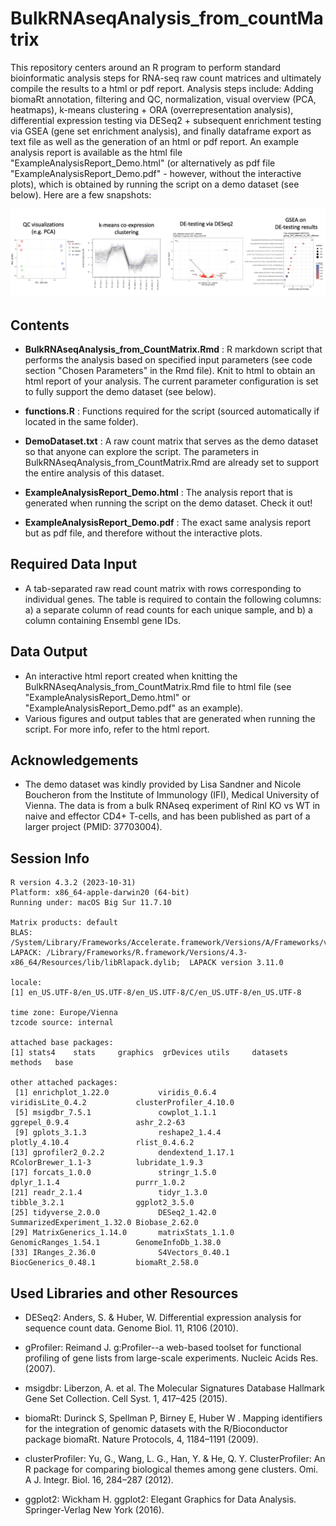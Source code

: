 # BulkRNAseqAnalysis_from_countMatrix
This repository centers around an R program to perform standard bioinformatic analysis steps for RNA-seq raw count matrices and ultimately compile the results to a html or pdf report.  Analysis steps include: Adding biomaRt annotation, filtering and QC, normalization, visual overview (PCA, heatmaps), k-means clustering + ORA (overrepresentation analysis), differential expression testing via DESeq2 + subsequent enrichment testing via GSEA (gene set enrichment analysis), and finally dataframe export as text file as well as the generation of an html or pdf report.
An example analysis report is available as the html file "ExampleAnalysisReport_Demo.html" (or alternatively as pdf file "ExampleAnalysisReport_Demo.pdf" - however, without the interactive plots), which is obtained by running the script on a demo dataset (see below). Here are a few snapshots:


![Screenshot](img/DemoFigures.png)

## Contents


- **BulkRNAseqAnalysis_from_CountMatrix.Rmd** : R markdown script that performs the analysis based on specified input parameters (see code section "Chosen Parameters" in the Rmd file). Knit to html to obtain an html report of your analysis. The current parameter configuration is set to fully support the demo dataset (see below). 

- **functions.R** : Functions required for the script (sourced automatically if located in the same folder).

- **DemoDataset.txt** : A raw count matrix that serves as the demo dataset so that anyone can explore the script. The parameters in BulkRNAseqAnalysis_from_CountMatrix.Rmd are already set to support the entire analysis of this dataset.

- **ExampleAnalysisReport_Demo.html** : The analysis report that is generated when running the script on the demo dataset. Check it out!

- **ExampleAnalysisReport_Demo.pdf** : The exact same analysis report but as pdf file, and therefore without the interactive plots. 




## Required Data Input 

- A tab-separated raw read count matrix  with rows corresponding to individual genes. The table is required to contain the following columns: a) a separate column of read counts for each unique sample, and b) a column containing  Ensembl gene IDs.



## Data Output

- An interactive html report created when knitting the BulkRNAseqAnalysis_from_CountMatrix.Rmd file to  html file (see "ExampleAnalysisReport_Demo.html" or "ExampleAnalysisReport_Demo.pdf" as an example).
- Various figures and output tables that are generated when running the script. For more info, refer to the html report.



## Acknowledgements

- The demo dataset was kindly provided by Lisa Sandner and Nicole Boucheron from the Institute of Immunology (IFI), Medical University of Vienna. The data is from a bulk RNAseq experiment of Rinl KO vs WT in naive and effector CD4+ T-cells, and has been published as part of a larger project (PMID: 37703004).



## Session Info

```
R version 4.3.2 (2023-10-31)
Platform: x86_64-apple-darwin20 (64-bit)
Running under: macOS Big Sur 11.7.10

Matrix products: default
BLAS:   /System/Library/Frameworks/Accelerate.framework/Versions/A/Frameworks/vecLib.framework/Versions/A/libBLAS.dylib 
LAPACK: /Library/Frameworks/R.framework/Versions/4.3-x86_64/Resources/lib/libRlapack.dylib;  LAPACK version 3.11.0

locale:
[1] en_US.UTF-8/en_US.UTF-8/en_US.UTF-8/C/en_US.UTF-8/en_US.UTF-8

time zone: Europe/Vienna
tzcode source: internal

attached base packages:
[1] stats4    stats     graphics  grDevices utils     datasets  methods   base     

other attached packages:
 [1] enrichplot_1.22.0           viridis_0.6.4               viridisLite_0.4.2           clusterProfiler_4.10.0     
 [5] msigdbr_7.5.1               cowplot_1.1.1               ggrepel_0.9.4               ashr_2.2-63                
 [9] gplots_3.1.3                reshape2_1.4.4              plotly_4.10.4               rlist_0.4.6.2              
[13] gprofiler2_0.2.2            dendextend_1.17.1           RColorBrewer_1.1-3          lubridate_1.9.3            
[17] forcats_1.0.0               stringr_1.5.0               dplyr_1.1.4                 purrr_1.0.2                
[21] readr_2.1.4                 tidyr_1.3.0                 tibble_3.2.1                ggplot2_3.5.0              
[25] tidyverse_2.0.0             DESeq2_1.42.0               SummarizedExperiment_1.32.0 Biobase_2.62.0             
[29] MatrixGenerics_1.14.0       matrixStats_1.1.0           GenomicRanges_1.54.1        GenomeInfoDb_1.38.0        
[33] IRanges_2.36.0              S4Vectors_0.40.1            BiocGenerics_0.48.1         biomaRt_2.58.0      
```



## Used Libraries and other Resources

- DESeq2: Anders, S. & Huber, W. Differential expression analysis for sequence count data. Genome Biol. 11, R106 (2010).

- gProfiler: Reimand J. g:Profiler--a web-based toolset for functional profiling of gene lists from large-scale experiments. Nucleic Acids Res. (2007).

- msigdbr: Liberzon, A. et al. The Molecular Signatures Database Hallmark Gene Set Collection. Cell Syst. 1, 417–425 (2015).

- biomaRt: Durinck S, Spellman P, Birney E, Huber W . Mapping identifiers for the integration of genomic datasets with the R/Bioconductor package biomaRt. Nature Protocols, 4, 1184–1191 (2009).

- clusterProfiler: Yu, G., Wang, L. G., Han, Y. & He, Q. Y. ClusterProfiler: An R package for comparing biological themes among gene clusters. Omi. A J. Integr. Biol. 16, 284–287 (2012).

- ggplot2: Wickham H. ggplot2: Elegant Graphics for Data Analysis. Springer-Verlag New York (2016).










